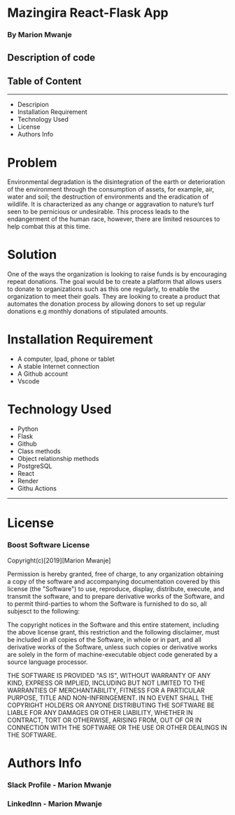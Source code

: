 # **Mazingira React-Flask App**

### **By Marion Mwanje**

## **Description of code**

## **Table of Content**

---

- Descripion
- Installation Requirement
- Technology Used
- License
- Authors Info


# **Problem**
Environmental degradation is the disintegration of the earth or deterioration of the environment through the consumption of assets, for example, air, water and soil; the destruction of environments and the eradication of wildlife. It is characterized as any change or aggravation to nature’s turf seen to be pernicious or undesirable. This process leads to the endangerment of the human race, however, there are limited resources to help combat this at this time.
# **Solution**
One of the ways the organization is looking to raise funds is by encouraging repeat donations. The goal would be to create a platform that allows users to donate to organizations such as this one regularly, to enable the organization to meet their goals. They are looking to create a product that automates the donation process by allowing donors to set up regular donations e.g monthly donations of stipulated amounts. 
# **Installation Requirement**

- A computer, Ipad, phone or tablet
- A stable Internet connection
- A Github account
- Vscode

# **Technology Used**
- Python 
- Flask
- Github
- Class methods
- Object relationship methods  
- PostgreSQL
- React
- Render 
- Githu Actions
---

# **License**

### Boost Software License

Copyright(c)[2019][Marion Mwanje]

Permission is hereby granted, free of charge, to any organization obtaining a copy of the software and accompanying documentation covered by this license (the "Software") to use, reproduce, display, distribute, execute, and transmit the software, and to prepare derivative works of the Software, and to permit third-parties to whom the Software is furnished to do so, all subjesct to the following:

The copyright notices in the Software and this entire statement, including the above license grant, this restriction and the following disclaimer, must be included in all copies of the Software, in whole or in part, and all derivative works of the Software, unless such copies or derivative works are solely in the form of machine-executable object code generated by a source language processor.

THE SOFTWARE IS PROVIDED "AS IS", WITHOUT WARRANTY OF ANY KIND, EXPRESS OR
IMPLIED, INCLUDING BUT NOT LIMITED TO THE WARRANTIES OF MERCHANTABILITY,
FITNESS FOR A PARTICULAR PURPOSE, TITLE AND NON-INFRINGEMENT. IN NO EVENT
SHALL THE COPYRIGHT HOLDERS OR ANYONE DISTRIBUTING THE SOFTWARE BE LIABLE
FOR ANY DAMAGES OR OTHER LIABILITY, WHETHER IN CONTRACT, TORT OR OTHERWISE,
ARISING FROM, OUT OF OR IN CONNECTION WITH THE SOFTWARE OR THE USE OR OTHER
DEALINGS IN THE SOFTWARE.

# **Authors Info**

### Slack Profile - Marion Mwanje

### LinkedInn - Marion Mwanje